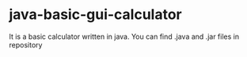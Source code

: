 # java-basic-gui-calculator
It is a basic calculator written in java.
You can find .java and .jar files in repository

